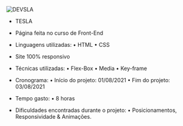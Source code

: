 ![DEVSLA](https://user-images.githubusercontent.com/87503905/128953924-49230ede-4c95-4a4a-861f-fe4dce63b154.png)

- TESLA

- Página feita no curso de Front-End

- Linguagens utilizadas:
• HTML
• CSS

- Site 100% responsivo

- Técnicas utilizadas:
• Flex-Box
• Media
• Key-frame

- Cronograma:
• Início do projeto: 01/08/2021
• Fim do projeto: 03/08/2021

- Tempo gasto:
• 8 horas

- Dificuldades encontradas durante o projeto:
• Posicionamentos, Responsividade & Animações.
